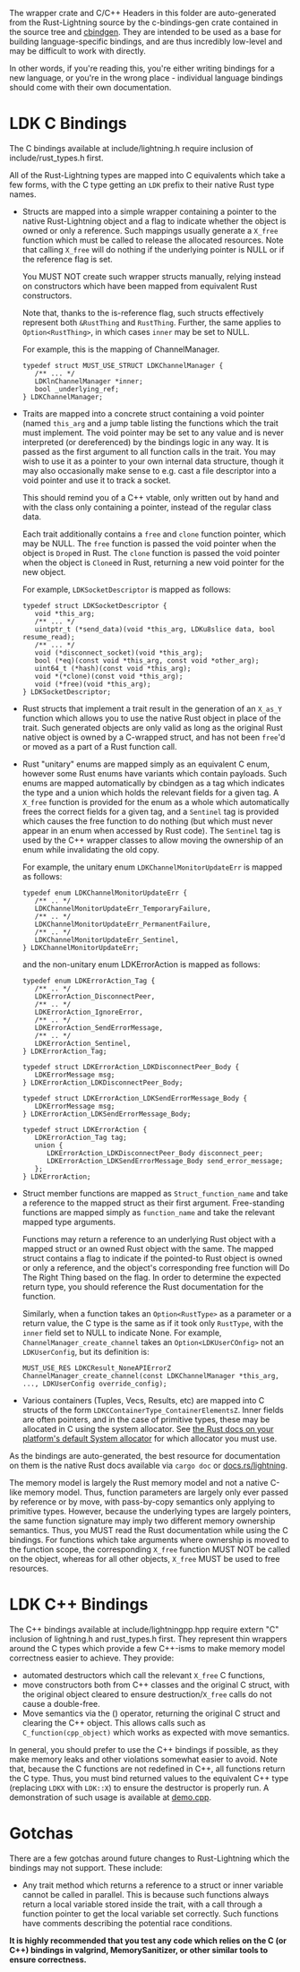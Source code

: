 The wrapper crate and C/C++ Headers in this folder are auto-generated from the Rust-Lightning
source by the c-bindings-gen crate contained in the source tree and
[cbindgen](https://github.com/eqrion/cbindgen). They are intended to be used as a base for building
language-specific bindings, and are thus incredibly low-level and may be difficult to work with
directly.

In other words, if you're reading this, you're either writing bindings for a new language, or
you're in the wrong place - individual language bindings should come with their own documentation.

LDK C Bindings
===================

The C bindings available at include/lightning.h require inclusion of include/rust_types.h first.

All of the Rust-Lightning types are mapped into C equivalents which take a few forms, with the C
type getting an `LDK` prefix to their native Rust type names.

 * Structs are mapped into a simple wrapper containing a pointer to the native Rust-Lightning
   object and a flag to indicate whether the object is owned or only a reference. Such mappings
   usually generate a `X_free` function which must be called to release the allocated resources.
   Note that calling `X_free` will do nothing if the underlying pointer is NULL or if the reference
   flag is set.

   You MUST NOT create such wrapper structs manually, relying instead on constructors which have
   been mapped from equivalent Rust constructors.

   Note that, thanks to the is-reference flag, such structs effectively represent both `&RustThing`
   and `RustThing`. Further, the same applies to `Option<RustThing>`, in which cases `inner` may be
   set to NULL.

   For example, this is the mapping of ChannelManager.
   ```
   typedef struct MUST_USE_STRUCT LDKChannelManager {
      /** ... */
      LDKlnChannelManager *inner;
      bool _underlying_ref;
   } LDKChannelManager;
   ```

 * Traits are mapped into a concrete struct containing a void pointer (named `this_arg` and a jump
   table listing the functions which the trait must implement. The void pointer may be set to any
   value and is never interpreted (or dereferenced) by the bindings logic in any way. It is passed
   as the first argument to all function calls in the trait. You may wish to use it as a pointer to
   your own internal data structure, though it may also occasionally make sense to e.g. cast a file
   descriptor into a void pointer and use it to track a socket.

   This should remind you of a C++ vtable, only written out by hand and with the class only
   containing a pointer, instead of the regular class data.

   Each trait additionally contains a `free` and `clone` function pointer, which may be NULL. The
   `free` function is passed the void pointer when the object is `Drop`ed in Rust. The `clone`
   function is passed the void pointer when the object is `Clone`ed in Rust, returning a new void
   pointer for the new object.

   For example, `LDKSocketDescriptor` is mapped as follows:
   ```
   typedef struct LDKSocketDescriptor {
      void *this_arg;
      /** ... */
      uintptr_t (*send_data)(void *this_arg, LDKu8slice data, bool resume_read);
      /** ... */
      void (*disconnect_socket)(void *this_arg);
      bool (*eq)(const void *this_arg, const void *other_arg);
      uint64_t (*hash)(const void *this_arg);
      void *(*clone)(const void *this_arg);
      void (*free)(void *this_arg);
   } LDKSocketDescriptor;
   ```

 * Rust structs that implement a trait result in the generation of an `X_as_Y` function which allows
   you to use the native Rust object in place of the trait. Such generated objects are only valid as
   long as the original Rust native object is owned by a C-wrapped struct, and has not been `free`'d
   or moved as a part of a Rust function call.

 * Rust "unitary" enums are mapped simply as an equivalent C enum, however some Rust enums have
   variants which contain payloads. Such enums are mapped automatically by cbindgen as a tag which
   indicates the type and a union which holds the relevant fields for a given tag. A `X_free`
   function is provided for the enum as a whole which automatically frees the correct fields for a
   given tag, and a `Sentinel` tag is provided which causes the free function to do nothing (but
   which must never appear in an enum when accessed by Rust code). The `Sentinel` tag is used by
   the C++ wrapper classes to allow moving the ownership of an enum while invalidating the old copy.

   For example, the unitary enum `LDKChannelMonitorUpdateErr` is mapped as follows:
   ```
   typedef enum LDKChannelMonitorUpdateErr {
      /** .. */
      LDKChannelMonitorUpdateErr_TemporaryFailure,
      /** .. */
      LDKChannelMonitorUpdateErr_PermanentFailure,
      /** .. */
      LDKChannelMonitorUpdateErr_Sentinel,
   } LDKChannelMonitorUpdateErr;
   ```

   and the non-unitary enum LDKErrorAction is mapped as follows:
   ```
   typedef enum LDKErrorAction_Tag {
      /** .. */
      LDKErrorAction_DisconnectPeer,
      /** .. */
      LDKErrorAction_IgnoreError,
      /** .. */
      LDKErrorAction_SendErrorMessage,
      /** .. */
      LDKErrorAction_Sentinel,
   } LDKErrorAction_Tag;

   typedef struct LDKErrorAction_LDKDisconnectPeer_Body {
      LDKErrorMessage msg;
   } LDKErrorAction_LDKDisconnectPeer_Body;

   typedef struct LDKErrorAction_LDKSendErrorMessage_Body {
      LDKErrorMessage msg;
   } LDKErrorAction_LDKSendErrorMessage_Body;

   typedef struct LDKErrorAction {
      LDKErrorAction_Tag tag;
      union {
         LDKErrorAction_LDKDisconnectPeer_Body disconnect_peer;
         LDKErrorAction_LDKSendErrorMessage_Body send_error_message;
      };
   } LDKErrorAction;
   ```

 * Struct member functions are mapped as `Struct_function_name` and take a reference to the mapped
   struct as their first argument. Free-standing functions are mapped simply as `function_name` and
   take the relevant mapped type arguments.

   Functions may return a reference to an underlying Rust object with a mapped struct or an owned
   Rust object with the same. The mapped struct contains a flag to indicate if the pointed-to Rust
   object is owned or only a reference, and the object's corresponding free function will Do The
   Right Thing based on the flag. In order to determine the expected return type, you should
   reference the Rust documentation for the function.

   Similarly, when a function takes an `Option<RustType>` as a parameter or a return value, the C
   type is the same as if it took only `RustType`, with the `inner` field set to NULL to indicate
   None. For example, `ChannelManager_create_channel` takes an `Option<LDKUserCOnfig>` not an
   `LDKUserConfig`, but its definition is:
   ```
   MUST_USE_RES LDKCResult_NoneAPIErrorZ ChannelManager_create_channel(const LDKChannelManager *this_arg, ..., LDKUserConfig override_config);
   ```

 * Various containers (Tuples, Vecs, Results, etc) are mapped into C structs of the form
   `LDKCContainerType_ContainerElementsZ`. Inner fields are often pointers, and in the case of
   primitive types, these may be allocated in C using the system allocator. See [the Rust docs on
   your platform's default System allocator](https://doc.rust-lang.org/std/alloc/struct.System.html)
   for which allocator you must use.

As the bindings are auto-generated, the best resource for documentation on them is the native Rust
docs available via `cargo doc` or [docs.rs/lightning](https://docs.rs/lightning).

The memory model is largely the Rust memory model and not a native C-like memory model. Thus,
function parameters are largely only ever passed by reference or by move, with pass-by-copy
semantics only applying to primitive types. However, because the underlying types are largely
pointers, the same function signature may imply two different memory ownership semantics. Thus, you
MUST read the Rust documentation while using the C bindings. For functions which take arguments
where ownership is moved to the function scope, the corresponding `X_free` function MUST NOT be
called on the object, whereas for all other objects, `X_free` MUST be used to free resources.

LDK C++ Bindings
================

The C++ bindings available at include/lightningpp.hpp require extern "C" inclusion of lightning.h
and rust_types.h first. They represent thin wrappers around the C types which provide a few
C++-isms to make memory model correctness easier to achieve. They provide:
 * automated destructors which call the relevant `X_free` C functions,
 * move constructors both from C++ classes and the original C struct, with the original object
   cleared to ensure destruction/`X_free` calls do not cause a double-free.
 * Move semantics via the () operator, returning the original C struct and clearing the C++ object.
   This allows calls such as `C_function(cpp_object)` which works as expected with move semantics.

In general, you should prefer to use the C++ bindings if possible, as they make memory leaks and
other violations somewhat easier to avoid. Note that, because the C functions are not redefined in
C++, all functions return the C type. Thus, you must bind returned values to the equivalent C++ type
(replacing `LDKX` with `LDK::X`) to ensure the destructor is properly run. A demonstration of such
usage is available at [demo.cpp](demo.cpp).

Gotchas
=======

There are a few gotchas around future changes to Rust-Lightning which the bindings may not support.
These include:
 * Any trait method which returns a reference to a struct or inner variable cannot be called in
   parallel. This is because such functions always return a local variable stored inside the trait,
   with a call through a function pointer to get the local variable set correctly. Such functions
   have comments describing the potential race conditions.

**It is highly recommended that you test any code which relies on the C (or C++) bindings in
valgrind, MemorySanitizer, or other similar tools to ensure correctness.**
